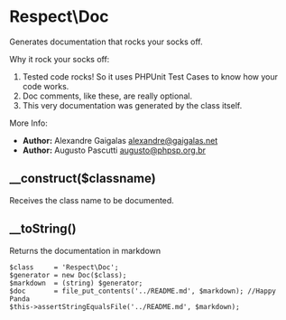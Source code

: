 # Respect\Doc

Generates documentation that rocks your socks off.

 Why it rock your socks off:

   1. Tested code rocks! So it uses PHPUnit Test Cases to know how your code works.
   2. Doc comments, like these, are really optional.
   3. This very documentation was generated by the class itself.

More Info:

   - **Author:** Alexandre Gaigalas <alexandre@gaigalas.net> 
   - **Author:** Augusto Pascutti <augusto@phpsp.org.br>

## __construct($classname)

Receives the class name to be documented.

## __toString()

Returns the documentation in markdown

    $class     = 'Respect\Doc';
    $generator = new Doc($class);
    $markdown  = (string) $generator;
    $doc       = file_put_contents('../README.md', $markdown); //Happy Panda
    $this->assertStringEqualsFile('../README.md', $markdown);